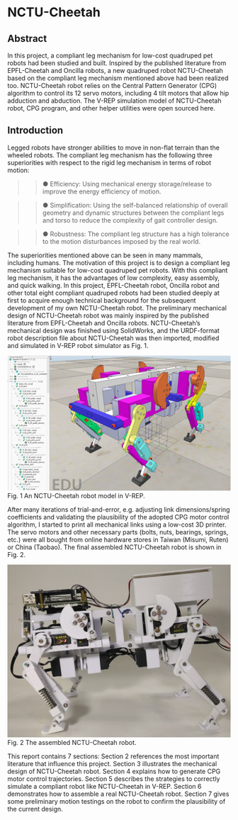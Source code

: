# NCTU-Cheetah

## Abstract
In this project, a compliant leg mechanism for low-cost quadruped pet robots had
been studied and built. Inspired by the published literature from EPFL-Cheetah and
Oncilla robots, a new quadruped robot NCTU-Cheetah based on the compliant leg
mechanism mentioned above had been realized too. NCTU-Cheetah robot relies on
the Central Pattern Generator (CPG) algorithm to control its 12 servo motors,
including 4 tilt motors that allow hip adduction and abduction. The V-REP simulation
model of NCTU-Cheetah robot, CPG program, and other helper utilities were open
sourced here. 

## Introduction
Legged robots have stronger abilities to move in non-flat terrain than the wheeled robots. The compliant leg mechanism has the following three superiorities with respect to the rigid leg mechanism in terms of robot motion:  

>> ●	Efficiency: Using mechanical energy storage/release to improve the energy efficiency of motion.  

>> ●	Simplification: Using the self-balanced relationship of overall geometry and dynamic structures between the compliant legs and torso to reduce the complexity of gait controller design.  

>> ● Robustness: The compliant leg structure has a high tolerance to the motion disturbances imposed by the real world.  

The superiorities mentioned above can be seen in many mammals, including humans. 
The motivation of this project is to design a compliant leg mechanism suitable for low-cost quadruped pet robots. With this compliant leg mechanism, it has the advantages of low complexity, easy assembly, and quick walking.
In this project, EPFL-Cheetah robot, Oncilla robot and other total eight compliant quadruped robots had been studied deeply at first to acquire enough technical background for the subsequent development of my own NCTU-Cheetah robot. The preliminary mechanical design of NCTU-Cheetah robot was mainly inspired by the published literature from EPFL-Cheetah and Oncilla robots. NCTU-Cheetah’s mechanical design was finished using SolidWorks, and the URDF-format robot description file about NCTU-Cheetah was then imported, modified and simulated in V-REP robot simulator as Fig. 1.  
 
![image](https://github.com/kuanyusu/NCTU-Cheetah/blob/master/fig.1.jpg)
Fig. 1 An NCTU-Cheetah robot model in V-REP.  

After many iterations of trial-and-error, e.g. adjusting link dimensions/spring coefficients and validating the plausibility of the adopted CPG motor control algorithm, I started to print all mechanical links using a low-cost 3D printer. The servo motors and other necessary parts (bolts, nuts, bearings, springs, etc.) were all bought from online hardware stores in Taiwan (Misumi, Ruten) or China (Taobao).  The final assembled NCTU-Cheetah robot is shown in Fig. 2.  

![image](https://github.com/kuanyusu/NCTU-Cheetah/blob/master/fig.2.jpg)
Fig. 2  The assembled NCTU-Cheetah robot.  

This report contains 7 sections: Section 2 references the most important literature that influence this project. Section 3 illustrates the mechanical design of NCTU-Cheetah robot. Section 4 explains how to generate CPG motor control trajectories. Section 5 describes the strategies to correctly simulate a compliant robot like NCTU-Cheetah in V-REP. Section 6 demonstrates how to assemble a real NCTU-Cheetah robot. Section 7 gives some preliminary motion testings on the robot to confirm the plausibility of the current design.
